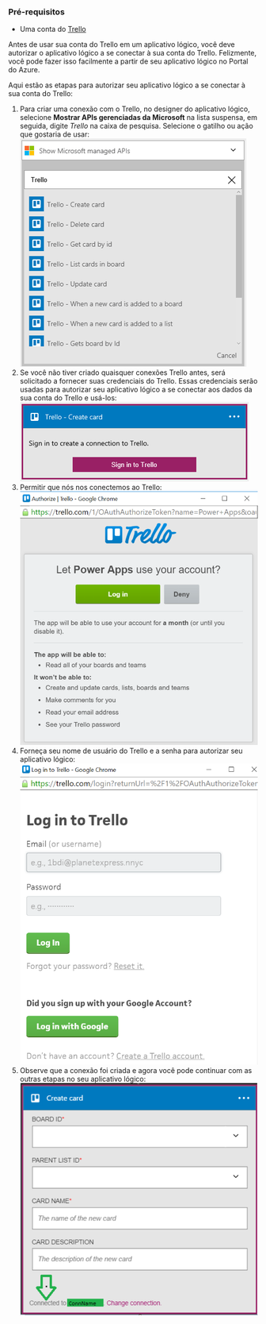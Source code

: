 ### Pré-requisitos
* Uma conta do [Trello](http://trello.com) 

Antes de usar sua conta do Trello em um aplicativo lógico, você deve autorizar o aplicativo lógico a se conectar à sua conta do Trello. Felizmente, você pode fazer isso facilmente a partir de seu aplicativo lógico no Portal do Azure.

Aqui estão as etapas para autorizar seu aplicativo lógico a se conectar à sua conta do Trello:

1. Para criar uma conexão com o Trello, no designer do aplicativo lógico, selecione **Mostrar APIs gerenciadas da Microsoft** na lista suspensa, em seguida, digite *Trello* na caixa de pesquisa. Selecione o gatilho ou ação que gostaria de usar: ![](./media/connectors-create-api-trello/trello-1.png)
2. Se você não tiver criado quaisquer conexões Trello antes, será solicitado a fornecer suas credenciais do Trello. Essas credenciais serão usadas para autorizar seu aplicativo lógico a se conectar aos dados da sua conta do Trello e usá-los: ![](./media/connectors-create-api-trello/trello-2.png) 
3. Permitir que nós nos conectemos ao Trello: ![](./media/connectors-create-api-trello/trello-3.png)   
4. Forneça seu nome de usuário do Trello e a senha para autorizar seu aplicativo lógico: ![](./media/connectors-create-api-trello/trello-4.png)  
5. Observe que a conexão foi criada e agora você pode continuar com as outras etapas no seu aplicativo lógico: ![](./media/connectors-create-api-trello/trello-5.png)

